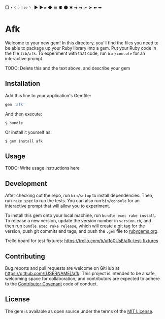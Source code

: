 ▢ ‣ ⁖ ⁛ ⁝ ⇰ ⋱ ▶ ► ▸ ◆ ☰ ⚉ ⚫ ✱ ➔ ➜ ➣ ➤ ➽ ➥

# Afk

Welcome to your new gem! In this directory, you'll find the files you need to be able to package up your Ruby library into a gem. Put your Ruby code in the file `lib/afk`. To experiment with that code, run `bin/console` for an interactive prompt.

TODO: Delete this and the text above, and describe your gem

## Installation

Add this line to your application's Gemfile:

```ruby
gem 'afk'
```

And then execute:

    $ bundle

Or install it yourself as:

    $ gem install afk

## Usage

TODO: Write usage instructions here

## Development

After checking out the repo, run `bin/setup` to install dependencies. Then, run `rake spec` to run the tests. You can also run `bin/console` for an interactive prompt that will allow you to experiment.

To install this gem onto your local machine, run `bundle exec rake install`. To release a new version, update the version number in `version.rb`, and then run `bundle exec rake release`, which will create a git tag for the version, push git commits and tags, and push the `.gem` file to [rubygems.org](https://rubygems.org).

Trello board for test fixtures: https://trello.com/b/ui1o0UsE/afk-test-fixtures

## Contributing

Bug reports and pull requests are welcome on GitHub at https://github.com/[USERNAME]/afk. This project is intended to be a safe, welcoming space for collaboration, and contributors are expected to adhere to the [Contributor Covenant](http://contributor-covenant.org) code of conduct.


## License

The gem is available as open source under the terms of the [MIT License](http://opensource.org/licenses/MIT).

